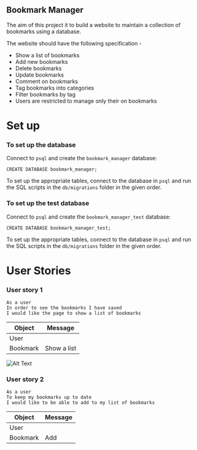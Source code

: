 ## Bookmark Manager
The aim of this project it to build a website to maintain a collection of bookmarks using a database.

The website should have the following specification -
- Show a list of bookmarks
- Add new bookmarks  
- Delete bookmarks
- Update bookmarks
- Comment on bookmarks
- Tag bookmarks into categories
- Filter bookmarks by tag
- Users are restricted to manage only their on bookmarks

# Set up

### To set up the database

Connect to `psql` and create the `bookmark_manager` database:

```
CREATE DATABASE bookmark_manager;
```

To set up the appropriate tables, connect to the database in `psql` and run the SQL scripts in the `db/migrations` folder in the given order.

### To set up the test database

Connect to `psql` and create the `bookmark_manager_test` database:

```
CREATE DATABASE bookmark_manager_test;
```

To set up the appropriate tables, connect to the database in `psql` and run the SQL scripts in the `db/migrations` folder in the given order.

# User Stories

### User story 1
```
As a user
In order to see the bookmarks I have saved
I would like the page to show a list of bookmarks
```

Object | Message
-|-
User |
Bookmark | Show a list

![Alt Text](https://i.postimg.cc/02v7xWzQ/User-Story-1-bookmakrs.jpg)

### User story 2
```
As a user
To keep my bookmarks up to date
I would like to be able to add to my list of bookmarks
```

Object | Message
-|-
User |
Bookmark | Add
